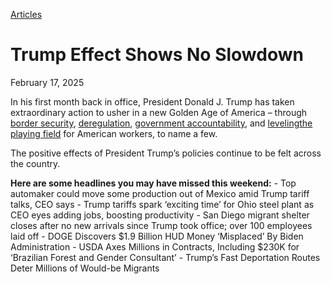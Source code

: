 [Articles](https://www.whitehouse.gov/articles/)

# 					Trump Effect Shows No Slowdown				

February 17, 2025

In his first month back in office, President Donald J. Trump has taken extraordinary action to usher in a new Golden Age of America – through [border security](https://www.whitehouse.gov/presidential-actions/2025/01/securing-our-borders/), [deregulation](https://www.whitehouse.gov/presidential-actions/2025/01/unleashing-prosperity-through-deregulation/), [government accountability](https://www.whitehouse.gov/presidential-actions/2025/01/establishing-and-implementing-the-presidents-department-of-government-efficiency/), and [leveling](https://www.whitehouse.gov/presidential-actions/2025/02/adjusting-imports-of-steel-into-the-united-states/)[the playing field](https://www.whitehouse.gov/fact-sheets/2025/02/fact-sheet-president-donald-j-trump-announces-fair-and-reciprocal-plan-on-trade/) for American workers, to name a few.

The positive effects of President Trump’s policies continue to be felt across the country.

**Here are some headlines you may have missed this weekend:**
    - Top automaker could move some production out of Mexico amid Trump tariff talks, CEO says
    - Trump tariffs spark ‘exciting time’ for Ohio steel plant as CEO eyes adding jobs, boosting productivity
    - San Diego migrant shelter closes after no new arrivals since Trump took office; over 100 employees laid off
    - DOGE Discovers $1.9 Billion HUD Money ‘Misplaced’ By Biden Administration
    - USDA Axes Millions in Contracts, Including $230K for ‘Brazilian Forest and Gender Consultant’
    - Trump’s Fast Deportation Routes Deter Millions of Would-be Migrants
